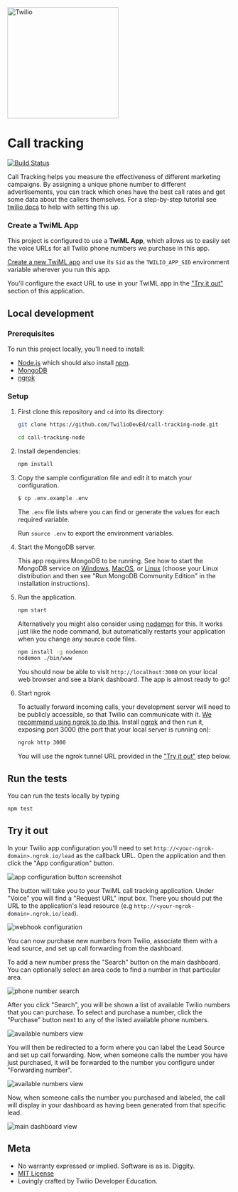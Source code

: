 <a href="https://www.twilio.com">
  <img src="https://static0.twilio.com/marketing/bundles/marketing/img/logos/wordmark-red.svg" alt="Twilio" width="250" />
</a>

# Call tracking

[![Build Status](https://travis-ci.org/TwilioDevEd/call-tracking-node.svg?branch=master)](https://travis-ci.org/TwilioDevEd/call-tracking-node)

Call Tracking helps you measure the effectiveness of different marketing campaigns. By assigning a unique phone number to different advertisements, you can track which ones have the best call rates and get some data about the callers themselves. For a step-by-step tutorial see [twilio docs](https://www.twilio.com/docs/tutorials/walkthrough/call-tracking/node/express) to help with setting this up.

### Create a TwiML App

This project is configured to use a **TwiML App**, which allows us to easily set the voice URLs for all Twilio phone numbers we purchase in this app.

[Create a new TwiML app](https://www.twilio.com/console/voice/twiml/apps) and use its `Sid` as the `TWILIO_APP_SID` environment variable wherever you run this app.

You'll configure the exact URL to use in your TwiML app in the ["Try it out"](#try-it-out) section of this application.

## Local development

### Prerequisites

To run this project locally, you'll need to install:
  - [Node.js](http://nodejs.org/) which should also install [npm](https://www.npmjs.com/).
  - [MongoDB](https://docs.mongodb.com/manual/administration/install-community/)
  - [ngrok](https://ngrok.com/download)

### Setup

1. First clone this repository and `cd` into its directory:
    ```bash
    git clone https://github.com/TwilioDevEd/call-tracking-node.git

    cd call-tracking-node
    ```

1. Install dependencies:
    ```bash
    npm install
    ```

1. Copy the sample configuration file and edit it to match your configuration.
    ```bash
    $ cp .env.example .env
    ```

    The `.env` file lists where you can find or generate the values for each required variable.

    Run `source .env` to export the environment variables.

1. Start the MongoDB server.

   This app requires MongoDB to be running. See how to start the MongoDB service on [Windows](https://docs.mongodb.com/manual/tutorial/install-mongodb-on-windows/#start-mongodb-community-edition-as-a-windows-service), [MacOS](https://docs.mongodb.com/manual/tutorial/install-mongodb-on-os-x/#run-mongodb-community-edition), or [Linux](https://docs.mongodb.com/manual/administration/install-on-linux/) (choose your Linux distribution and then see "Run MongoDB Community Edition" in the installation instructions).

1. Run the application.
    ```bash
    npm start
    ```

    Alternatively you might also consider using [nodemon](https://github.com/remy/nodemon) for this. It works just like
    the node command, but automatically restarts your application when you change any source code files.

    ```bash
    npm install -g nodemon
    nodemon ./bin/www
    ```

    You should now be able to visit `http://localhost:3000` on your local web browser and see a blank dashboard.
    The app is almost ready to go!

1. Start ngrok

   To actually forward incoming calls, your development server will need to be publicly accessible, so that Twilio can communicate with it. [We recommend using ngrok to do this](https://www.twilio.com/blog/2015/09/6-awesome-reasons-to-use-ngrok-when-testing-webhooks.html). Install [ngrok](http://ngrok.com) and then run it, exposing port 3000 (the port that your local server is running on):

    ```bash
    ngrok http 3000
    ```

    You will use the ngrok tunnel URL provided in the ["Try it out"](#try-it-out) step below.

## Run the tests

You can run the tests locally by typing

```bash
npm test
```

## Try it out

In your Twilio app configuration you'll need to set
`http://<your-ngrok-domain>.ngrok.io/lead` as the callback URL. Open
the application and then click the "App configuration" button.

![app configuration button screenshot](images/app-configuration.png)

The button will take you to your TwiML call tracking
application. Under "Voice" you will find a "Request URL" input
box. There you should put the URL to the application's lead resource
(e.g `http://<your-ngrok-domain>.ngrok.io/lead`).

![webhook configuration](images/webhook.png)

You can now purchase new numbers from Twilio, associate them with a lead source,
and set up call forwarding from the dashboard.

To add a new number press the "Search" button on the main dashboard. You can optionally
select an area code to find a number in that particular area.

![phone number search](images/phone-search.png)

After you click "Search", you will be shown a list of available Twilio numbers that you
can purchase. To select and purchase a number, click the "Purchase" button next
to any of the listed available phone numbers.

![available numbers view](images/purchase-number.png)

You will then be redirected to a form where you can label the Lead Source and
set up call forwarding. Now, when someone calls the number you have just purchased,
it will be forwarded to the number you configure under "Forwarding number".

![available numbers view](images/setup-lead.png)

Now, when someone calls the number you purchased and labeled, the call will display
in your dashboard as having been generated from that specific lead.

![main dashboard view](images/main-dashboard.png)

## Meta

* No warranty expressed or implied. Software is as is. Diggity.
* [MIT License](http://www.opensource.org/licenses/mit-license.html)
* Lovingly crafted by Twilio Developer Education.
